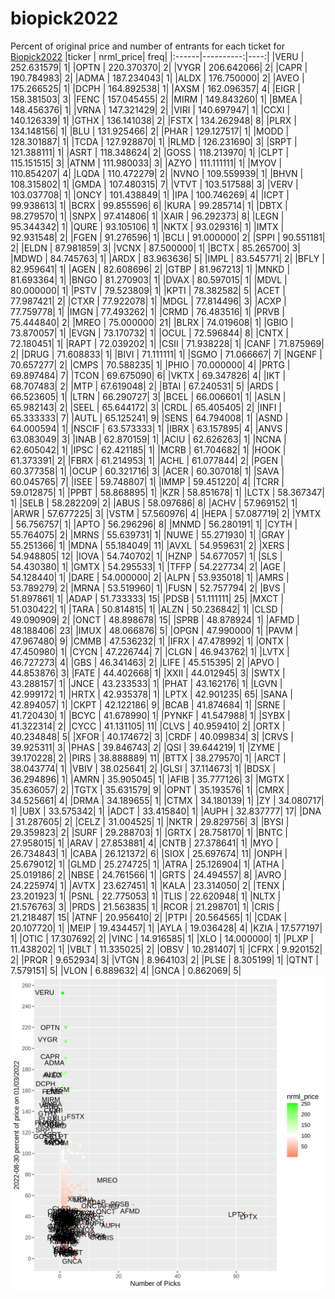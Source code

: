 # biopick2022
Percent of original price and number of entrants for each ticket for [Biopick2022](https://twitter.com/hashtag/Biopick2022)
|ticker | nrml_price| freq|
|:------|----------:|----:|
|VERU   | 252.631579|    1|
|OPTN   | 220.370370|    2|
|VYGR   | 206.642066|    2|
|CAPR   | 190.784983|    2|
|ADMA   | 187.234043|    1|
|ALDX   | 176.750000|    2|
|AVEO   | 175.266525|    1|
|DCPH   | 164.892538|    1|
|AXSM   | 162.096357|    4|
|EIGR   | 158.381503|    3|
|FENC   | 157.045455|    2|
|MIRM   | 149.843260|    1|
|BMEA   | 148.456376|    1|
|VRNA   | 147.321429|    2|
|VIRI   | 140.697947|    1|
|CCXI   | 140.126339|    1|
|GTHX   | 136.141038|    2|
|FSTX   | 134.262948|    8|
|PLRX   | 134.148156|    1|
|BLU    | 131.925466|    2|
|PHAR   | 129.127517|    1|
|MODD   | 128.301887|    1|
|TCDA   | 127.928870|    1|
|RLMD   | 126.231690|    3|
|SRPT   | 121.388111|    1|
|ASRT   | 118.348624|    2|
|GOSS   | 118.213970|    1|
|CLPT   | 115.151515|    3|
|ATNM   | 111.980033|    3|
|AZYO   | 111.111111|    1|
|MYOV   | 110.854207|    4|
|LQDA   | 110.472279|    2|
|NVNO   | 109.559939|    1|
|BHVN   | 108.315802|    1|
|GMDA   | 107.480315|    7|
|VTVT   | 103.517588|    3|
|VERV   | 103.037708|    1|
|ONCY   | 101.438849|    1|
|IPA    | 100.746269|    4|
|ICPT   |  99.938613|    1|
|BCRX   |  99.855596|    6|
|KURA   |  99.285714|    1|
|DBTX   |  98.279570|    1|
|SNPX   |  97.414806|    1|
|XAIR   |  96.292373|    8|
|LEGN   |  95.344342|    1|
|QURE   |  93.105106|    1|
|NKTX   |  93.029316|    1|
|IMTX   |  92.931548|    2|
|FGEN   |  91.276596|    1|
|BCLI   |  91.000000|    2|
|SPPI   |  90.551181|    2|
|ELDN   |  87.981859|    3|
|VCNX   |  87.500000|    1|
|BCTX   |  85.265700|    3|
|MDWD   |  84.745763|    1|
|ARDX   |  83.963636|    5|
|IMPL   |  83.545771|    2|
|BFLY   |  82.959641|    1|
|AGEN   |  82.608696|    2|
|GTBP   |  81.967213|    1|
|MNKD   |  81.693364|    1|
|BNGO   |  81.270903|    1|
|DVAX   |  80.597015|    1|
|MDVL   |  80.000000|    1|
|PSTV   |  79.523809|    1|
|KPTI   |  78.382582|    5|
|ACET   |  77.987421|    2|
|CTXR   |  77.922078|    1|
|MDGL   |  77.814496|    3|
|ACXP   |  77.759778|    1|
|IMGN   |  77.493262|    1|
|CRMD   |  76.483516|    1|
|PRVB   |  75.444840|    2|
|MREO   |  75.000000|   21|
|BLRX   |  74.019608|    1|
|GBIO   |  73.870057|    1|
|EVGN   |  73.170732|    1|
|OCUL   |  72.596844|    8|
|CNTX   |  72.180451|    1|
|RAPT   |  72.039202|    1|
|CSII   |  71.938228|    1|
|CANF   |  71.875969|    2|
|DRUG   |  71.608833|    1|
|BIVI   |  71.111111|    1|
|SGMO   |  71.066667|    7|
|NGENF  |  70.657277|    2|
|CMPS   |  70.588235|    1|
|PHIO   |  70.000000|    4|
|PRTG   |  69.897484|    7|
|TCON   |  69.675090|    6|
|VKTX   |  69.347826|    4|
|IKT    |  68.707483|    2|
|MTP    |  67.619048|    2|
|BTAI   |  67.240531|    5|
|ARDS   |  66.523605|    1|
|LTRN   |  66.290727|    3|
|BCEL   |  66.006601|    1|
|ASLN   |  65.982143|    2|
|SEEL   |  65.644172|    3|
|CRDL   |  65.405405|    2|
|INFI   |  65.333333|    7|
|AUTL   |  65.125241|    9|
|SENS   |  64.794008|    1|
|ASND   |  64.000594|    1|
|NSCIF  |  63.573333|    1|
|IBRX   |  63.157895|    4|
|ANVS   |  63.083049|    3|
|INAB   |  62.870159|    1|
|ACIU   |  62.626263|    1|
|NCNA   |  62.605042|    1|
|IPSC   |  62.421185|    1|
|MCRB   |  61.704682|    1|
|HOOK   |  61.373391|    2|
|FBRX   |  61.214953|    1|
|ACHL   |  61.077844|    2|
|PGEN   |  60.377358|    1|
|OCUP   |  60.321716|    3|
|ACER   |  60.307018|    1|
|SAVA   |  60.045765|    7|
|ISEE   |  59.748807|    1|
|IMMP   |  59.451220|    4|
|TCRR   |  59.012875|    1|
|PPBT   |  58.868895|    1|
|KZR    |  58.851678|    1|
|LCTX   |  58.367347|    1|
|SELB   |  58.282209|    2|
|ABUS   |  58.097686|    8|
|ACHV   |  57.969152|    1|
|ARWR   |  57.677225|    3|
|VSTM   |  57.560976|    4|
|HEPA   |  57.087719|    2|
|YMTX   |  56.756757|    1|
|APTO   |  56.296296|    8|
|MNMD   |  56.280191|    1|
|CYTH   |  55.764075|    2|
|MRNS   |  55.639731|    1|
|NUWE   |  55.271930|    1|
|GRAY   |  55.251366|    1|
|MDNA   |  55.184049|   11|
|AVXL   |  54.959631|    2|
|XERS   |  54.948805|   12|
|IOVA   |  54.740702|    1|
|HZNP   |  54.677057|    1|
|SLS    |  54.430380|    1|
|GMTX   |  54.295533|    1|
|TFFP   |  54.227734|    2|
|AGE    |  54.128440|    1|
|DARE   |  54.000000|    2|
|ALPN   |  53.935018|    1|
|AMRS   |  53.789279|    2|
|MRNA   |  53.519960|    1|
|FUSN   |  52.757794|    2|
|BVS    |  51.897861|    1|
|ADAP   |  51.733333|   15|
|PDSB   |  51.111111|   25|
|MXCT   |  51.030422|    1|
|TARA   |  50.814815|    1|
|ALZN   |  50.236842|    1|
|CLSD   |  49.090909|    2|
|ONCT   |  48.898678|   15|
|SPRB   |  48.878924|    1|
|AFMD   |  48.188406|   23|
|IMUX   |  48.066876|    5|
|OPGN   |  47.990000|    1|
|PAVM   |  47.967480|    9|
|CMMB   |  47.536232|    1|
|IFRX   |  47.478992|    1|
|ONTX   |  47.450980|    1|
|CYCN   |  47.226744|    7|
|CLGN   |  46.943762|    1|
|LVTX   |  46.727273|    4|
|GBS    |  46.341463|    2|
|LIFE   |  45.515395|    2|
|APVO   |  44.853876|    3|
|FATE   |  44.402668|    1|
|XXII   |  44.012945|    3|
|SWTX   |  43.288157|    1|
|JNCE   |  43.233533|    1|
|PHAT   |  43.162176|    1|
|LGVN   |  42.999172|    1|
|HRTX   |  42.935378|    1|
|LPTX   |  42.901235|   65|
|SANA   |  42.894057|    1|
|CKPT   |  42.122186|    9|
|BCAB   |  41.874684|    1|
|SRNE   |  41.720430|    1|
|BCYC   |  41.678990|    1|
|PYNKF  |  41.547988|    1|
|SYBX   |  41.322314|    2|
|CYCC   |  41.131105|   11|
|CLVS   |  40.959410|    2|
|ORTX   |  40.234848|    5|
|XFOR   |  40.174672|    3|
|CRDF   |  40.099834|    3|
|CRVS   |  39.925311|    3|
|PHAS   |  39.846743|    2|
|QSI    |  39.644219|    1|
|ZYME   |  39.170228|    2|
|PIRS   |  38.888889|   11|
|BTTX   |  38.279570|    1|
|ARCT   |  38.043774|    1|
|VBIV   |  38.025641|    2|
|GLSI   |  37.114673|    1|
|BDSX   |  36.294896|    1|
|AMRN   |  35.905045|    1|
|AFIB   |  35.777126|    3|
|MGTX   |  35.636057|    2|
|TGTX   |  35.631579|    9|
|OPNT   |  35.193576|    1|
|CMRX   |  34.525661|    4|
|DRMA   |  34.189655|    1|
|CTMX   |  34.180139|    1|
|ZY     |  34.080717|    1|
|UBX    |  33.575342|    1|
|ADCT   |  33.415840|    1|
|AUPH   |  32.837777|   17|
|DNA    |  31.287605|    2|
|CELZ   |  31.004525|    1|
|NKTR   |  29.829756|    3|
|BYSI   |  29.359823|    2|
|SURF   |  29.288703|    1|
|GRTX   |  28.758170|    1|
|BNTC   |  27.958015|    1|
|ARAV   |  27.853881|    4|
|CNTB   |  27.378641|    1|
|MYO    |  26.734843|    1|
|CABA   |  26.121372|    6|
|SIOX   |  25.697674|   11|
|ONPH   |  25.679012|    1|
|GLMD   |  25.274725|    1|
|ATRA   |  25.126904|    1|
|ATHA   |  25.019186|    2|
|NBSE   |  24.761566|    1|
|GRTS   |  24.494557|    8|
|AVRO   |  24.225974|    1|
|AVTX   |  23.627451|    1|
|KALA   |  23.314050|    2|
|TENX   |  23.201923|    1|
|PSNL   |  22.775053|    1|
|TLIS   |  22.620948|    1|
|NLTX   |  21.576763|    3|
|PRDS   |  21.563835|    1|
|RCOR   |  21.298701|    1|
|CRIS   |  21.218487|   15|
|ATNF   |  20.956410|    2|
|PTPI   |  20.564565|    1|
|CDAK   |  20.107720|    1|
|MEIP   |  19.434457|    1|
|AYLA   |  19.036428|    4|
|KZIA   |  17.577197|    1|
|OTIC   |  17.307692|    2|
|VINC   |  14.916585|    1|
|XLO    |  14.000000|    1|
|PLXP   |  11.438202|    1|
|VBLT   |  11.335025|    2|
|OBSV   |  10.281407|    1|
|CFRX   |   9.920152|    2|
|PRQR   |   9.652934|    3|
|VTGN   |   8.964103|    2|
|PLSE   |   8.305199|    1|
|QTNT   |   7.579151|    5|
|VLON   |   6.889632|    4|
|GNCA   |   0.862069|    5|
![retvspicks](biopicks.png?raw=true)
